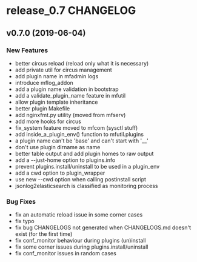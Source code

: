 # release_0.7 CHANGELOG



## v0.7.0 (2019-06-04)

### New Features
- better circus reload (reload only what it is necessary)
- add private util for circus management
- add plugin name in mfadmin logs
- introduce mflog_addon
- add a plugin name validation in bootstrap
- add a validate_plugin_name feature in mfutil
- allow plugin template inheritance
- better plugin Makefile
- add nginxfmt.py utility (moved from mfserv)
- add more hooks for circus
- fix_system feature moved to mfcom (sysctl stuff)
- add inside_a_plugin_env() function to mfutil.plugins
- a plugin name can't be 'base' and can't start with '__'
- don't use plugin dirname as name
- better table output and add plugin homes to raw output
- add a --just-home option to plugins.info
- prevent plugins.install/uninstall to be used in a plugin_env
- add a cwd option to plugin_wrapper
- use new --cwd option when calling postinstall script
- jsonlog2elasticsearch is classified as monitoring process


### Bug Fixes
- fix an automatic reload issue in some corner cases
- fix typo
- fix bug CHANGELOGS not generated when CHANGELOGS.md doesn't exist (for the first time)
- fix conf_monitor behaviour during plugins (un)install
- fix some corner issues during plugins.install/uninstall
- fix conf_monitor issues in random cases





